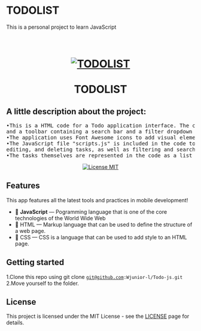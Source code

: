 # TODOLIST
This is a personal project to learn JavaScript

<h1 align="center">
<br>
  <a href="https://files.fm/u/hhkhahaw9#/view/LOFI%20CHILLHOP.png"><img alt="TODOLIST" src="https://files.fm/thumb_show.php?i=rmbma5a6t"></a>

<br>
<br>
TODOLIST
</h1>
<h2>
  A little description about the project:
</h2>
<pre>
•This is a HTML code for a Todo application interface. The code includes a form for adding tasks, a header, 
and a toolbar containing a search bar and a filter dropdown menu. 
•The application uses Font Awesome icons to add visual elements to the interface. 
•The JavaScript file "scripts.js" is included in the code to provide the functionality to the application, such as adding, 
editing, and deleting tasks, as well as filtering and searching for tasks. 
•The tasks themselves are represented in the code as a list of elements to be populated by the JavaScript code.
</pre>

<p align="center">
  <a href="https://opensource.org/licenses/MIT">
    <img src="https://img.shields.io/badge/License-MIT-blue.svg" alt="License MIT">
  </a>
</p>

## Features
[//]: # (Add the features of your project here:)
This app features all the latest tools and practices in mobile development!

- 🔰 **JavaScript** — Pogramming language that is one of the core technologies of the World Wide Web
- 🔶 HTML — Markup language that can be used to define the structure of a web page.
- 🔷 CSS — CSS is a language that can be used to add style to an HTML page.

## Getting started

1.Clone this repo using  git clone <code>git@github.com:Wjunior-l/Todo-js.git</code>
2.Move yourself to the folder.


## License

This project is licensed under the MIT License - see the [LICENSE](https://opensource.org/licenses/MIT) page for details.
